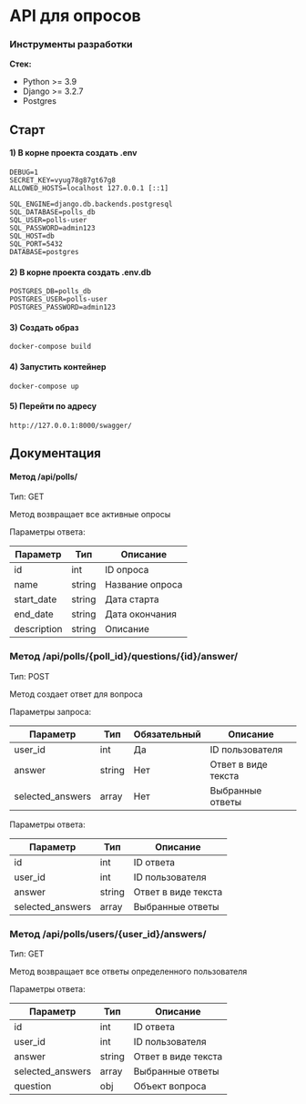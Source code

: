 # API для опросов


### Инструменты разработки

**Стек:**
- Python >= 3.9
- Django >= 3.2.7
- Postgres

## Старт

#### 1) В корне проекта создать .env

    DEBUG=1
    SECRET_KEY=vyug78g87gt67g8
    ALLOWED_HOSTS=localhost 127.0.0.1 [::1]
    
    SQL_ENGINE=django.db.backends.postgresql
    SQL_DATABASE=polls_db
    SQL_USER=polls-user
    SQL_PASSWORD=admin123
    SQL_HOST=db
    SQL_PORT=5432
    DATABASE=postgres

#### 2) В корне проекта создать .env.db

    POSTGRES_DB=polls_db
    POSTGRES_USER=polls-user
    POSTGRES_PASSWORD=admin123

#### 3) Создать образ

    docker-compose build

#### 4) Запустить контейнер

    docker-compose up
    
#### 5) Перейти по адресу

    http://127.0.0.1:8000/swagger/

## Документация

#### Метод /api/polls/

Тип: GET

Метод возвращает все активные опросы

Параметры ответа:

| Параметр | Тип | Описание |
| ------------- | ------------------ | ----- |
| id | int | ID опроса |
| name |string | Название опроса |
| start_date | string | Дата старта |
| end_date | string | Дата окончания |
| description | string | Описание |

### Метод /api/polls/{poll_id}/questions/{id}/answer/

Тип: POST

Метод создает ответ для вопроса

Параметры запроса:

| Параметр | Тип | Обязательный | Описание |
| ------------- | ------------------ | ----- | ----- |
| user_id |int | Да | ID пользователя |
| answer | string | Нет | Ответ в виде текста |
| selected_answers | array | Нет | Выбранные ответы |

Параметры ответа:

| Параметр | Тип | Описание |
| ------------- | ------------------ | ----- |
| id | int | ID ответа |
| user_id |int | ID пользователя |
| answer | string | Ответ в виде текста |
| selected_answers | array | Выбранные ответы |

### Метод /api/polls/users/{user_id}/answers/

Тип: GET

Метод возвращает все ответы определенного пользователя

Параметры ответа:

| Параметр | Тип | Описание |
| ------------- | ------------------ | ----- |
| id | int | ID ответа |
| user_id |int | ID пользователя |
| answer |string | Ответ в виде текста |
| selected_answers | array | Выбранные ответы |
| question |obj | Объект вопроса |